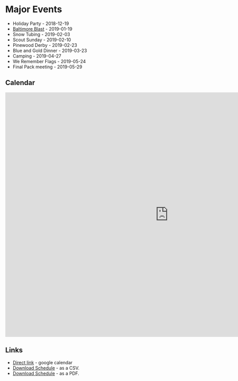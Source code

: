 # Major Events #

<!--
* Sign Up Night - 2018-09-05
* Den/Pack Meeting - most Wednesdays
* Parent/Leader Meeting - Second Thurdsday of every Month
* [Fall Campout - 2018-10-13](/events/2018_2019/fall_campout/)
* [61st Jamboree on the air](http://www.baltimorebsa.org/event/61th-jamboree-on-the-air-jota-22nd-jamboree-on-the-internet-joti/2415159) - 2018-10-20
* Pow Wow (Leader Training) - 2018-11-03
* Lazer Tag - 2018-11-21
* CPC Service Project - 2018-11-24
-->
* Holiday Party - 2018-12-19
* [Baltimore Blast](/events/2018_2019/baltimore_blast/) - 2019-01-19
* Snow Tubing - 2019-02-03
* Scout Sunday - 2019-02-10
* Pinewood Derby - 2019-02-23
* Blue and Gold Dinner - 2019-03-23
* Camping - 2019-04-27
* We Remember Flags - 2019-05-24
* Final Pack meeting - 2019-05-29

## Calendar ##

<iframe src="https://calendar.google.com/calendar/embed?src=qef7u6110smc2iidk7uu77h7ks%40group.calendar.google.com&ctz=America%2FNew_York" style="border: 0" width="1024" height="768" frameborder="0" scrolling="no"></iframe>

## Links ##

* [Direct link](https://calendar.google.com/calendar?cid=cWVmN3U2MTEwc21jMmlpZGs3dXU3N2g3a3NAZ3JvdXAuY2FsZW5kYXIuZ29vZ2xlLmNvbQ) - google calendar
* [Download Schedule](schedule.csv) - as a CSV.
* [Download Schedule](schedule.pdf) - as a PDF.
